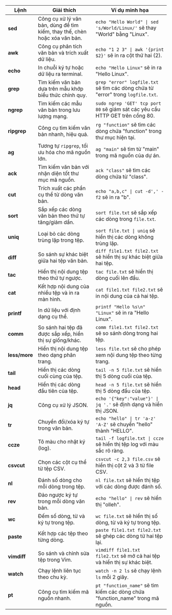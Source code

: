 | Lệnh       | Giải thích                                                                 | Ví dụ minh họa                                                                                                   |
|------------|----------------------------------------------------------------------------|------------------------------------------------------------------------------------------------------------------|
| **sed**    | Công cụ xử lý văn bản, dùng để tìm kiếm, thay thế, chèn hoặc xóa văn bản. | `echo "Hello World" \| sed 's/World/Linux/'` sẽ thay "World" bằng "Linux".                                     |
| **awk**    | Công cụ phân tích văn bản và trích xuất dữ liệu.                          | `echo "1 2 3" \| awk '{print $2}'` sẽ in ra cột thứ hai (2).                                                    |
| **echo**   | In chuỗi ký tự hoặc dữ liệu ra terminal.                                  | `echo "Hello Linux"` sẽ in ra "Hello Linux".                                                                    |
| **grep**   | Tìm kiếm văn bản dựa trên mẫu khớp biểu thức chính quy.                  | `grep "error" logfile.txt` sẽ tìm các dòng chứa từ "error" trong `logfile.txt`.                                 |
| **ngrep**  | Tìm kiếm các mẫu văn bản trong lưu lượng mạng.                           | `sudo ngrep 'GET' tcp port 80` sẽ giám sát các yêu cầu HTTP GET trên cổng 80.                                   |
| **ripgrep**| Công cụ tìm kiếm văn bản nhanh, hiệu quả.                                 | `rg "function"` sẽ tìm các dòng chứa "function" trong thư mục hiện tại.                                         |
| **ag**     | Tương tự `ripgrep`, tối ưu hóa cho mã nguồn lớn.                         | `ag "main"` sẽ tìm từ "main" trong mã nguồn của dự án.                                                          |
| **ack**    | Tìm kiếm văn bản với nhận diện tốt thư mục mã nguồn.                      | `ack "class"` sẽ tìm các dòng chứa từ "class".                                                                  |
| **cut**    | Trích xuất các phần cụ thể từ dòng văn bản.                               | `echo "a,b,c" \| cut -d',' -f2` sẽ in ra "b".                                                                   |
| **sort**   | Sắp xếp các dòng văn bản theo thứ tự tăng/giảm dần.                      | `sort file.txt` sẽ sắp xếp các dòng trong `file.txt`.                                                           |
| **uniq**   | Loại bỏ các dòng trùng lặp trong tệp.                                    | `sort file.txt \| uniq` sẽ hiển thị các dòng không trùng lặp.                                                  |
| **diff**   | So sánh sự khác biệt giữa hai tệp văn bản.                               | `diff file1.txt file2.txt` sẽ hiển thị sự khác biệt giữa hai tệp.                                              |
| **tac**    | Hiển thị nội dung tệp theo thứ tự ngược.                                 | `tac file.txt` sẽ hiển thị dòng cuối lên đầu.                                                                   |
| **cat**    | Kết hợp nội dung của nhiều tệp và in ra màn hình.                        | `cat file1.txt file2.txt` sẽ in nội dung của cả hai tệp.                                                       |
| **printf** | In dữ liệu với định dạng cụ thể.                                         | `printf "Hello %s\n" "Linux"` sẽ in ra "Hello Linux".                                                          |
| **comm**   | So sánh hai tệp đã được sắp xếp, hiển thị sự giống/khác.                 | `comm file1.txt file2.txt` sẽ so sánh dòng trong hai tệp.                                                      |
| **less/more** | Hiển thị nội dung tệp theo dạng phân trang.                          | `less file.txt` sẽ cho phép xem nội dung tệp theo từng trang.                                                  |
| **tail**   | Hiển thị các dòng cuối cùng của tệp.                                     | `tail -n 5 file.txt` sẽ hiển thị 5 dòng cuối của tệp.                                                          |
| **head**   | Hiển thị các dòng đầu tiên của tệp.                                      | `head -n 5 file.txt` sẽ hiển thị 5 dòng đầu của tệp.                                                           |
| **jq**     | Công cụ xử lý JSON.                                                     | `echo '{"key":"value"}' \| jq '.'` sẽ định dạng và hiển thị JSON.                                               |
| **tr**     | Chuyển đổi/xóa ký tự trong văn bản.                                      | `echo "hello" \| tr 'a-z' 'A-Z'` sẽ chuyển "hello" thành "HELLO".                                              |
| **ccze**   | Tô màu cho nhật ký (log).                                               | `tail -f logfile.txt \| ccze` sẽ hiển thị tệp log với màu sắc rõ ràng.                                         |
| **csvcut** | Chọn các cột cụ thể từ tệp CSV.                                         | `csvcut -c 2,3 file.csv` sẽ hiển thị cột 2 và 3 từ file CSV.                                                   |
| **nl**     | Đánh số dòng cho mỗi dòng trong tệp.                                    | `nl file.txt` sẽ hiển thị tệp với các dòng được đánh số.                                                       |
| **rev**    | Đảo ngược ký tự trong mỗi dòng văn bản.                                 | `echo "hello" \| rev` sẽ hiển thị "olleh".                                                                     |
| **wc**     | Đếm số dòng, từ và ký tự trong tệp.                                     | `wc file.txt` sẽ hiển thị số dòng, từ và ký tự trong tệp.                                                      |
| **paste**  | Kết hợp các tệp theo từng dòng.                                         | `paste file1.txt file2.txt` sẽ ghép các dòng từ hai tệp lại.                                                   |
| **vimdiff**| So sánh và chỉnh sửa tệp trong Vim.                                     | `vimdiff file1.txt file2.txt` sẽ mở cả hai tệp và hiển thị sự khác biệt.                                       |
| **watch**  | Chạy lệnh liên tục theo chu kỳ.                                         | `watch -n 2 ls` sẽ chạy lệnh `ls` mỗi 2 giây.                                                                  |
| **pt**     | Công cụ tìm kiếm mã nguồn nhanh.                                        | `pt "function_name"` sẽ tìm kiếm các dòng chứa "function_name" trong mã nguồn.                                 |

